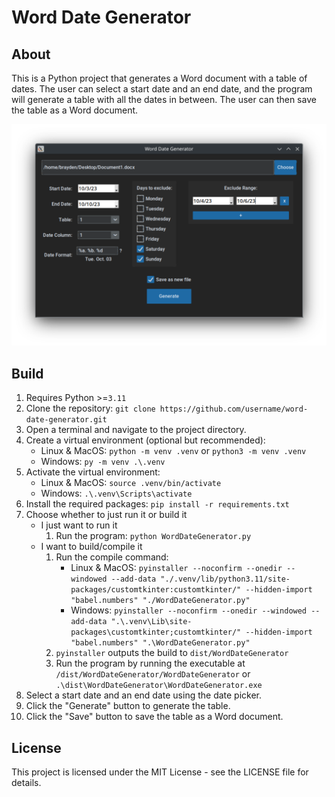 # Word Date Generator

## About
This is a Python project that generates a Word document with a table of dates. The user can select a start date and an end date, and the program will generate a table with all the dates in between. The user can then save the table as a Word document.

![Main screen of the app](/images/main-screen.png)

## Build
1. Requires Python >=`3.11`
1. Clone the repository: `git clone https://github.com/username/word-date-generator.git`
1. Open a terminal and navigate to the project directory.
1. Create a virtual environment (optional but recommended):
    - Linux & MacOS: `python -m venv .venv` or `python3 -m venv .venv`
    - Windows: `py -m venv .\.venv`
1. Activate the virtual environment:
    - Linux & MacOS: `source .venv/bin/activate`
    - Windows: `.\.venv\Scripts\activate`
1. Install the required packages: `pip install -r requirements.txt`
1. Choose whether to just run it or build it
    - I just want to run it
        1. Run the program: `python WordDateGenerator.py`
    - I want to build/compile it
        1. Run the compile command:
            - Linux & MacOS: `pyinstaller --noconfirm --onedir --windowed --add-data "./.venv/lib/python3.11/site-packages/customtkinter:customtkinter/" --hidden-import "babel.numbers" "./WordDateGenerator.py"`
            - Windows: `pyinstaller --noconfirm --onedir --windowed --add-data ".\.venv\Lib\site-packages\customtkinter;customtkinter/" --hidden-import "babel.numbers" ".\WordDateGenerator.py"`
        1. `pyinstaller` outputs the build to `dist/WordDateGenerator`
        1. Run the program by running the executable at `/dist/WordDateGenerator/WordDateGenerator` or `.\dist\WordDateGenerator\WordDateGenerator.exe`
1. Select a start date and an end date using the date picker.
1. Click the "Generate" button to generate the table.
1. Click the "Save" button to save the table as a Word document.

## License
This project is licensed under the MIT License - see the LICENSE file for details.